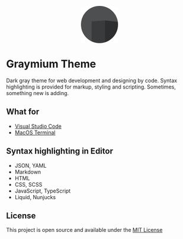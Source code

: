 <p align="center">
 <img width="100px" height="100px" src="./assets/graymium-vector.png" align="center" alt="Icon" />
</p>

# Graymium Theme

Dark gray theme for web development and designing by code. Syntax highlighting is provided for markup, styling and scripting. Sometimes, something new is adding.

## What for
-  [Visual Studio Code](./Visual-Studio-Code/)
-  [MacOS Terminal](./MacOS-Terminal/)

## Syntax highlighting in Editor

-  JSON, YAML
-  Markdown
-  HTML
-  CSS, SCSS
-  JavaScript, TypeScript
-  Liquid, Nunjucks

## License

This project is open source and available under the [MIT License](./LICENSE)
